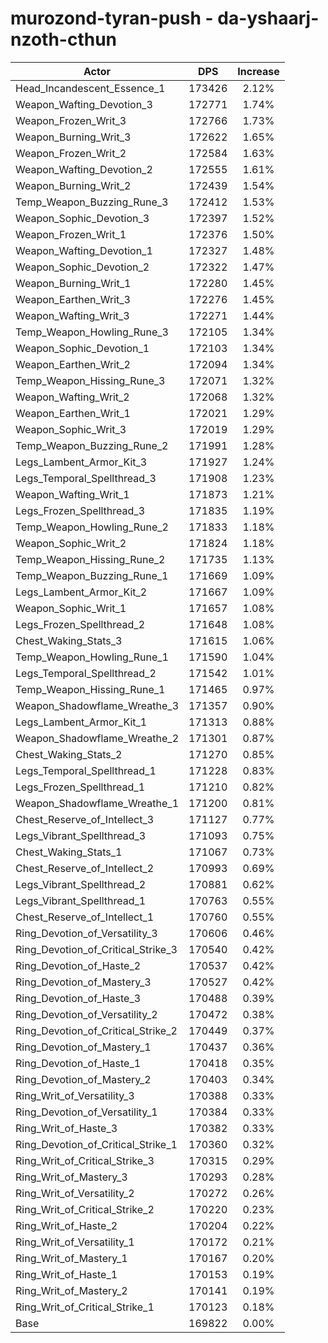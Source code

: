 # murozond-tyran-push - da-yshaarj-nzoth-cthun
| Actor | DPS | Increase |
|---|:---:|:---:|
|Head_Incandescent_Essence_1|173426|2.12%|
|Weapon_Wafting_Devotion_3|172771|1.74%|
|Weapon_Frozen_Writ_3|172766|1.73%|
|Weapon_Burning_Writ_3|172622|1.65%|
|Weapon_Frozen_Writ_2|172584|1.63%|
|Weapon_Wafting_Devotion_2|172555|1.61%|
|Weapon_Burning_Writ_2|172439|1.54%|
|Temp_Weapon_Buzzing_Rune_3|172412|1.53%|
|Weapon_Sophic_Devotion_3|172397|1.52%|
|Weapon_Frozen_Writ_1|172376|1.50%|
|Weapon_Wafting_Devotion_1|172327|1.48%|
|Weapon_Sophic_Devotion_2|172322|1.47%|
|Weapon_Burning_Writ_1|172280|1.45%|
|Weapon_Earthen_Writ_3|172276|1.45%|
|Weapon_Wafting_Writ_3|172271|1.44%|
|Temp_Weapon_Howling_Rune_3|172105|1.34%|
|Weapon_Sophic_Devotion_1|172103|1.34%|
|Weapon_Earthen_Writ_2|172094|1.34%|
|Temp_Weapon_Hissing_Rune_3|172071|1.32%|
|Weapon_Wafting_Writ_2|172068|1.32%|
|Weapon_Earthen_Writ_1|172021|1.29%|
|Weapon_Sophic_Writ_3|172019|1.29%|
|Temp_Weapon_Buzzing_Rune_2|171991|1.28%|
|Legs_Lambent_Armor_Kit_3|171927|1.24%|
|Legs_Temporal_Spellthread_3|171908|1.23%|
|Weapon_Wafting_Writ_1|171873|1.21%|
|Legs_Frozen_Spellthread_3|171835|1.19%|
|Temp_Weapon_Howling_Rune_2|171833|1.18%|
|Weapon_Sophic_Writ_2|171824|1.18%|
|Temp_Weapon_Hissing_Rune_2|171735|1.13%|
|Temp_Weapon_Buzzing_Rune_1|171669|1.09%|
|Legs_Lambent_Armor_Kit_2|171667|1.09%|
|Weapon_Sophic_Writ_1|171657|1.08%|
|Legs_Frozen_Spellthread_2|171648|1.08%|
|Chest_Waking_Stats_3|171615|1.06%|
|Temp_Weapon_Howling_Rune_1|171590|1.04%|
|Legs_Temporal_Spellthread_2|171542|1.01%|
|Temp_Weapon_Hissing_Rune_1|171465|0.97%|
|Weapon_Shadowflame_Wreathe_3|171357|0.90%|
|Legs_Lambent_Armor_Kit_1|171313|0.88%|
|Weapon_Shadowflame_Wreathe_2|171301|0.87%|
|Chest_Waking_Stats_2|171270|0.85%|
|Legs_Temporal_Spellthread_1|171228|0.83%|
|Legs_Frozen_Spellthread_1|171210|0.82%|
|Weapon_Shadowflame_Wreathe_1|171200|0.81%|
|Chest_Reserve_of_Intellect_3|171127|0.77%|
|Legs_Vibrant_Spellthread_3|171093|0.75%|
|Chest_Waking_Stats_1|171067|0.73%|
|Chest_Reserve_of_Intellect_2|170993|0.69%|
|Legs_Vibrant_Spellthread_2|170881|0.62%|
|Legs_Vibrant_Spellthread_1|170763|0.55%|
|Chest_Reserve_of_Intellect_1|170760|0.55%|
|Ring_Devotion_of_Versatility_3|170606|0.46%|
|Ring_Devotion_of_Critical_Strike_3|170540|0.42%|
|Ring_Devotion_of_Haste_2|170537|0.42%|
|Ring_Devotion_of_Mastery_3|170527|0.42%|
|Ring_Devotion_of_Haste_3|170488|0.39%|
|Ring_Devotion_of_Versatility_2|170472|0.38%|
|Ring_Devotion_of_Critical_Strike_2|170449|0.37%|
|Ring_Devotion_of_Mastery_1|170437|0.36%|
|Ring_Devotion_of_Haste_1|170418|0.35%|
|Ring_Devotion_of_Mastery_2|170403|0.34%|
|Ring_Writ_of_Versatility_3|170388|0.33%|
|Ring_Devotion_of_Versatility_1|170384|0.33%|
|Ring_Writ_of_Haste_3|170382|0.33%|
|Ring_Devotion_of_Critical_Strike_1|170360|0.32%|
|Ring_Writ_of_Critical_Strike_3|170315|0.29%|
|Ring_Writ_of_Mastery_3|170293|0.28%|
|Ring_Writ_of_Versatility_2|170272|0.26%|
|Ring_Writ_of_Critical_Strike_2|170220|0.23%|
|Ring_Writ_of_Haste_2|170204|0.22%|
|Ring_Writ_of_Versatility_1|170172|0.21%|
|Ring_Writ_of_Mastery_1|170167|0.20%|
|Ring_Writ_of_Haste_1|170153|0.19%|
|Ring_Writ_of_Mastery_2|170141|0.19%|
|Ring_Writ_of_Critical_Strike_1|170123|0.18%|
|Base|169822|0.00%|
